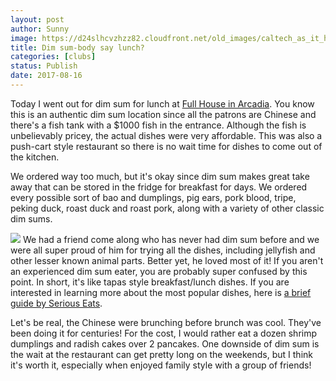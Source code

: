 ```yaml
---
layout: post
author: Sunny
image: https://d24slhcvzhzz82.cloudfront.net/old_images/caltech_as_it_happens/6a0105349b8251970b01b7c90e82cb970b.jpg
title: Dim sum-body say lunch?
categories: [clubs]
status: Publish
date: 2017-08-16
---
```


Today I went out for dim sum for lunch at [Full House in Arcadia](https://www.yelp.com/biz/full-house-seafood-restaurant-arcadia). You know this is an authentic dim sum location since all the patrons are Chinese and there's a fish tank with a $1000 fish in the entrance. Although the fish is unbelievably pricey, the actual dishes were very affordable. This was also a push-cart style restaurant so there is no wait time for dishes to come out of the kitchen.


We ordered way too much, but it's okay since dim sum makes great take away that can be stored in the fridge for breakfast for days. We ordered every possible sort of bao and dumplings, pig ears, pork blood, tripe, peking duck, roast duck and roast pork, along with a variety of other classic dim sums.




![](https://d24slhcvzhzz82.cloudfront.net/old_images/caltech_as_it_happens/6a0105349b8251970b01b7c90e82db970b.jpg)
We had a friend come along who has never had dim sum before and we were all super proud of him for trying all the dishes, including jellyfish and other lesser known animal parts. Better yet, he loved most of it! If you aren't an experienced dim sum eater, you are probably super confused by this point. In short, it's like tapas style breakfast/lunch dishes. If you are interested in learning more about the most popular dishes, here is [a brief guide by Serious Eats](https://www.seriouseats.com/2011/04/guide-to-dim-sum-dumplings-siu-mai-bao-chinese-steamed-buns.html).


Let's be real, the Chinese were brunching before brunch was cool. They've been doing it for centuries! For the cost, I would rather eat a dozen shrimp dumplings and radish cakes over 2 pancakes. One downside of dim sum is the wait at the restaurant can get pretty long on the weekends, but I think it's worth it, especially when enjoyed family style with a group of friends!
